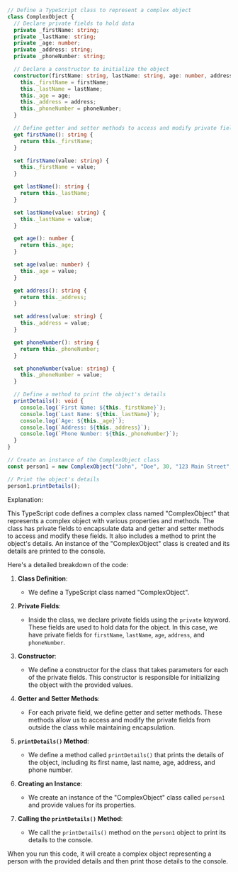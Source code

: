 ```typescript
// Define a TypeScript class to represent a complex object
class ComplexObject {
  // Declare private fields to hold data
  private _firstName: string;
  private _lastName: string;
  private _age: number;
  private _address: string;
  private _phoneNumber: string;

  // Declare a constructor to initialize the object
  constructor(firstName: string, lastName: string, age: number, address: string, phoneNumber: string) {
    this._firstName = firstName;
    this._lastName = lastName;
    this._age = age;
    this._address = address;
    this._phoneNumber = phoneNumber;
  }

  // Define getter and setter methods to access and modify private fields
  get firstName(): string {
    return this._firstName;
  }

  set firstName(value: string) {
    this._firstName = value;
  }

  get lastName(): string {
    return this._lastName;
  }

  set lastName(value: string) {
    this._lastName = value;
  }

  get age(): number {
    return this._age;
  }

  set age(value: number) {
    this._age = value;
  }

  get address(): string {
    return this._address;
  }

  set address(value: string) {
    this._address = value;
  }

  get phoneNumber(): string {
    return this._phoneNumber;
  }

  set phoneNumber(value: string) {
    this._phoneNumber = value;
  }

  // Define a method to print the object's details
  printDetails(): void {
    console.log(`First Name: ${this._firstName}`);
    console.log(`Last Name: ${this._lastName}`);
    console.log(`Age: ${this._age}`);
    console.log(`Address: ${this._address}`);
    console.log(`Phone Number: ${this._phoneNumber}`);
  }
}

// Create an instance of the ComplexObject class
const person1 = new ComplexObject("John", "Doe", 30, "123 Main Street", "555-123-4567");

// Print the object's details
person1.printDetails();
```

Explanation:

This TypeScript code defines a complex class named "ComplexObject" that represents a complex object with various properties and methods. The class has private fields to encapsulate data and getter and setter methods to access and modify these fields. It also includes a method to print the object's details. An instance of the "ComplexObject" class is created and its details are printed to the console.

Here's a detailed breakdown of the code:

1. **Class Definition**:
   - We define a TypeScript class named "ComplexObject".

2. **Private Fields**:
   - Inside the class, we declare private fields using the `private` keyword. These fields are used to hold data for the object. In this case, we have private fields for `firstName`, `lastName`, `age`, `address`, and `phoneNumber`.

3. **Constructor**:
   - We define a constructor for the class that takes parameters for each of the private fields. This constructor is responsible for initializing the object with the provided values.

4. **Getter and Setter Methods**:
   - For each private field, we define getter and setter methods. These methods allow us to access and modify the private fields from outside the class while maintaining encapsulation.

5. **`printDetails()` Method**:
   - We define a method called `printDetails()` that prints the details of the object, including its first name, last name, age, address, and phone number.

6. **Creating an Instance**:
   - We create an instance of the "ComplexObject" class called `person1` and provide values for its properties.

7. **Calling the `printDetails()` Method**:
   - We call the `printDetails()` method on the `person1` object to print its details to the console.

When you run this code, it will create a complex object representing a person with the provided details and then print those details to the console.